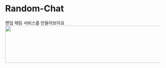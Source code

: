 # Random-Chat
랜덤 채팅 서비스를 만들어보아요
<a href="https://github.com/devxb/gitanimals">
  <img src="https://render.gitanimals.org/lines/Doncham?pet-id=3" width="1000" height="120"/>
</a>
